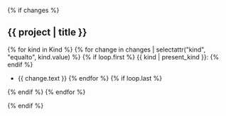 {% if changes %}
## {{ project | title }}

{% for kind in Kind %}
{% for change in changes | selectattr("kind", "equalto", kind.value) %}
{% if loop.first %}
{{ kind | present_kind }}:
{% endif %}
* {{ change.text }}
{% endfor %}
{% if loop.last %}

{% endif %}
{% endfor %}

{% endif %}

